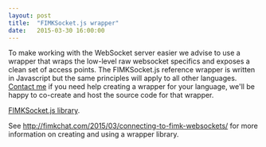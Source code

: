 ```yaml
---
layout: post
title:  "FIMKSocket.js wrapper"
date:   2015-03-30 16:00:00
---
```

To make working with the WebSocket server easier we advise to use a wrapper that wraps the low-level raw websocket specifics and exposes a clean set of access points. The FIMKSocket.js reference wrapper is written in Javascript but the same principles will apply to all other languages. <a target="_blank" href="http://forum.fimk.fi/index.php?action=profile;u=8" target="_blank">Contact me</a> if you need help creating a wrapper for your language, we'll be happy to co-create and host the source code for that wrapper.

<a target="_blank" href="https://gist.github.com/fimkrypto/916fc1da11dd2877ab18" target="_blank">FIMKSocket.js library</a>.

See <a htarget="_blank" ref="http://fimkchat.com/2015/03/connecting-to-fimk-websockets/">http://fimkchat.com/2015/03/connecting-to-fimk-websockets/</a> for more information on creating and using a wrapper library.